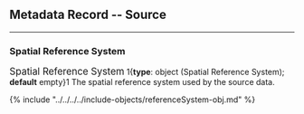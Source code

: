 ## Metadata Record -- Source
---

### Spatial Reference System

<span class="md-panel" style="font-size: larger">Spatial Reference System</span> 1{**type**: object (<span class="md-panel">Spatial Reference System</span>); **default** empty}1   The spatial reference system used by the source data.

{% include "../../../../include-objects/referenceSystem-obj.md" %}
  
